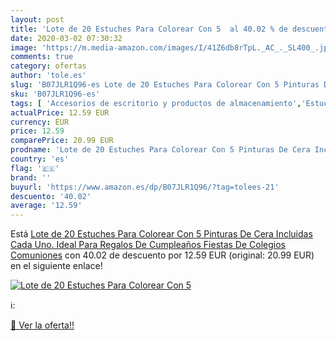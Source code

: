 ```yaml
---
layout: post
title: 'Lote de 20 Estuches Para Colorear Con 5  al 40.02 % de descuento'
date: 2020-03-02 07:30:32
image: 'https://m.media-amazon.com/images/I/41Z6db8rTpL._AC_._SL400_.jpg'
comments: true
category: ofertas
author: 'tole.es'
slug: 'B07JLR1Q96-es Lote de 20 Estuches Para Colorear Con 5 Pinturas De Cera...'
sku: 'B07JLR1Q96-es'
tags: [ 'Accesorios de escritorio y productos de almacenamiento','Estuches escolares','Herramientas de mano para jardinería','Jardinería','Jardín','Material de oficina','Materiales, organizadores y dispensadores de escritorio','Oficina y papelería','Tijeras de podar para jardinería','colorear', ]
actualPrice: 12.59 EUR
currency: EUR
price: 12.59
comparePrice: 20.99 EUR
prodname: 'Lote de 20 Estuches Para Colorear Con 5 Pinturas De Cera Incluidas Cada Uno. Ideal Para Regalos De Cumpleaños  Fiestas De Colegios  Comuniones'
country: 'es'
flag: '🇪🇸'
brand: ''
buyurl: 'https://www.amazon.es/dp/B07JLR1Q96/?tag=tolees-21'
descuento: '40.02'
average: '12.59'
---
```


Está [Lote de 20 Estuches Para Colorear Con 5 Pinturas De Cera Incluidas Cada Uno. Ideal Para Regalos De Cumpleaños  Fiestas De Colegios  Comuniones](https://www.amazon.es/dp/B07JLR1Q96/?tag=tolees-21) con 40.02 de descuento por 12.59 EUR (original: 20.99 EUR) en el siguiente enlace!

[![Lote de 20 Estuches Para Colorear Con 5 ](https://m.media-amazon.com/images/I/41Z6db8rTpL._AC_._SL400_.jpg)](https://www.amazon.es/dp/B07JLR1Q96/?tag=tolees-21)

ℹ️:


[🛒 Ver la oferta!!](https://www.amazon.es/dp/B07JLR1Q96/?tag=tolees-21)
